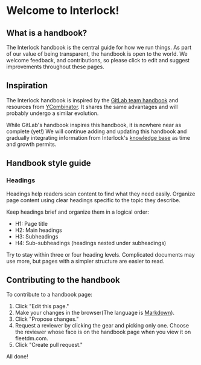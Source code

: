 # Welcome to Interlock!

## What is a handbook?

The Interlock handbook is the central guide for how we run things. As part of our value of being transparent, the handbook is open to the world. We welcome feedback, and contributions, so please click to edit and suggest improvements throughout these pages.

## Inspiration

The Interlock handbook is inspired by the [GitLab team handbook](https://about.gitlab.com/handbook/) and resources from [YCombinator](https://www.ycombinator.com/). It shares the same advantages and will probably undergo a similar evolution.

While GitLab's handbook inspires this handbook, it is nowhere near as complete (yet!) We will continue adding and updating this handbook and gradually integrating information from Interlock's [knowledge base](https://github.com/interlock-network/knowledgebase-public) as time and growth permits.

## Handbook style guide

### Headings

Headings help readers scan content to find what they need easily. Organize page content using clear headings specific to the topic they describe.

Keep headings brief and organize them in a logical order:

* H1: Page title
* H2: Main headings
* H3: Subheadings
* H4: Sub-subheadings (headings nested under subheadings)

Try to stay within three or four heading levels. Complicated documents may use more, but pages with a simpler structure are easier to read.

## Contributing to the handbook

To contribute to a handbook page:
1. Click "Edit this page."
2. Make your changes in the browser(The language is [Markdown](https://github.github.com/gfm/)).
3. Click "Propose changes."
4. Request a reviewer by clicking the gear and picking only one.  Choose the reviewer whose face is on the handbook page when you view it on fleetdm.com.
5. Click "Create pull request."

All done!